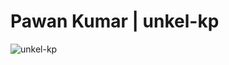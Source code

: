 # Pawan Kumar | unkel-kp


<img src="https://github-readme-stats.vercel.app/api?username=unkel-kp&show_icons=true&theme=prussian" alt="unkel-kp" />

